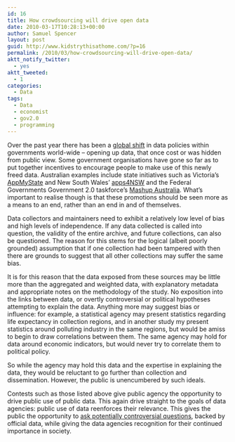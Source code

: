 ```yaml
---
id: 16
title: How crowdsourcing will drive open data
date: 2010-03-17T10:28:13+00:00
author: Samuel Spencer
layout: post
guid: http://www.kidstrythisathome.com/?p=16
permalink: /2010/03/how-crowdsourcing-will-drive-open-data/
aktt_notify_twitter:
  - yes
aktt_tweeted:
  - 1
categories:
  - Data
tags:
  - Data
  - economist
  - gov2.0
  - programming
---
```

Over the past year there has been a <a href="http://www.economist.com/world/international/displaystory.cfm?story_id=15469415" target="_blank">global shift</a> in data policies within governments world-wide &#8211; opening up data, that once cost or was hidden from public view. Some government organisations have gone so far as to put together incentives to encourage people to make use of this newly freed data. Australian examples include state initiatives such as Victoria&#8217;s <a href="http://www.premier.vic.gov.au/app-my-state.html" target="_blank">AppMyState</a> and New South Wales&#8217; [apps4NSW](http://www.information.nsw.gov.au/apps4nsw) and the Federal Governments Government 2.0 taskforce&#8217;s [Mashup Australia](http://mashupaustralia.org). What&#8217;s important to realise though is that these promotions should be seen more as a means to an end, rather than an end in and of themselves.

Data collectors and maintainers need to exhibit a relatively low level of bias and high levels of independence. If any data collected is called into question, the validity of the entire archive, and future collections, can also be questioned. The reason for this stems for the logical (albeit poorly grounded) assumption that if one collection had been tampered with then there are grounds to suggest that all other collections may suffer the same bias.

It is for this reason that the data exposed from these sources may be little more than the aggregated and weighted data, with explanatory metadata and appropriate notes on the methodology of the study. No exposition into the links between data, or overtly controversial or political hypotheses attempting to explain the data. Anything more may suggest bias or influence: for example, a statistical agency may present statistics regarding life expectancy in collection regions, and in another study my present statistics around polluting industry in the same regions, but would be amiss to begin to draw correlations between them. The same agency may hold for data around economic indicators, but would never try to correlate them to political policy.

So while the agency may hold this data and the expertise in explaining the data, they would be reluctant to go further than collection and dissemination. However, the public is unencumbered by such ideals.

Contests such as those listed above give public agency the opportunity to drive public use of public data. This again drive straight to the goals of data agencies: public use of data reenforces their relevance. This gives the public the opportunity to [ask potentially controversial questions](http://mashupaustralia.org/mashups/how-safe-is-your-suburb/), backed by official data, while giving the data agencies recognition for their continued importance in society.